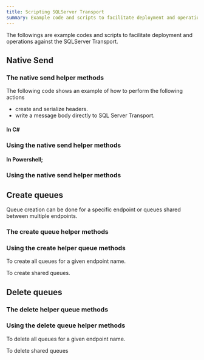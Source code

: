 ```yaml
---
title: Scripting SQLServer Transport 
summary: Example code and scripts to facilitate deployment and operational actions against the SQLServer Transport.
---
```


The followings are example codes and scripts to facilitate deployment and operations against the SQLServer Transport.


## Native Send  


### The native send helper methods

The following code shows an example of how to perform the following actions

 * create and serialize headers.
 * write a message body directly to SQL Server Transport.


#### In C&#35;

<!-- import sqlserver-nativesend -->


### Using the native send helper methods

<!-- import sqlserver-nativesend-usage -->

#### In Powershell;

<!-- import sqlserver-powershell-nativesend -->


### Using the native send helper methods

<!-- import sqlserver-powershell-nativesend-usage -->

## Create queues

Queue creation can be done for a specific endpoint or queues shared between multiple endpoints.


### The create queue helper methods

<!-- import sqlserver-create-queues -->


### Using the create helper queue methods 

To create all queues for a given endpoint name.

<!-- import sqlserver-create-queues-endpoint-usage -->

To create shared queues.

<!-- import sqlserver-create-queues-shared-usage -->


## Delete queues


### The delete helper queue methods

<!-- import sqlserver-delete-queues -->


### Using the delete queue helper methods

To delete all queues for a given endpoint name.

<!-- import sqlserver-delete-queues-endpoint-usage -->

To delete shared queues

<!-- import sqlserver-delete-queues-shared-usage -->